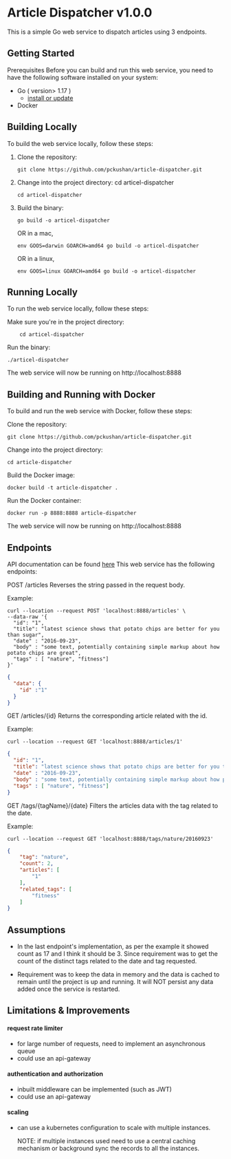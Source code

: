 # Article Dispatcher  v1.0.0
This is a simple Go web service to dispatch articles using 3 endpoints.

## Getting Started
Prerequisites
Before you can build and run this web service, you need to have the following software installed on your system:

* Go ( version> 1.17 )
  * [install or update](https://go.dev/doc/install)
* Docker

## Building Locally
To build the web service locally, follow these steps:

1. Clone the repository: 
    ```shell
    git clone https://github.com/pckushan/article-dispatcher.git
    ```
2. Change into the project directory: cd articel-dispatcher 
    ```shell
    cd articel-dispatcher 
    ```
3. Build the binary:
    ```shell
    go build -o articel-dispatcher
    ```
   OR in a mac,
    ```shell
    env GOOS=darwin GOARCH=amd64 go build -o articel-dispatcher
    ```
   OR in a linux,
    ```shell
    env GOOS=linux GOARCH=amd64 go build -o articel-dispatcher
    ```

## Running Locally
To run the web service locally, follow these steps:

Make sure you're in the project directory: 
```shell
    cd articel-dispatcher
```
  
Run the binary: 
```shell
./articel-dispatcher
```
The web service will now be running on http://localhost:8888

## Building and Running with Docker
To build and run the web service with Docker, follow these steps:

Clone the repository:
```shell
git clone https://github.com/pckushan/article-dispatcher.git
```
Change into the project directory:
```shell
cd article-dispatcher
```
Build the Docker image:
```shell
docker build -t article-dispatcher .
```
Run the Docker container: 
```shell
docker run -p 8888:8888 article-dispatcher
```
The web service will now be running on http://localhost:8888

## Endpoints 
API documentation can be found [here](docs/swagger.yaml)
This web service has the following endpoints:

POST /articles
Reverses the string passed in the request body.

Example:
```shell
curl --location --request POST 'localhost:8888/articles' \
--data-raw '{
  "id": "1",
  "title": "latest science shows that potato chips are better for you than sugar",
  "date" : "2016-09-23",
  "body" : "some text, potentially containing simple markup about how potato chips are great",
  "tags" : [ "nature", "fitness"]
}'
```
```json
{
  "data": {
    "id" :"1"
  }
}
```

GET /articles/{id}
Returns the corresponding article related with the id.

Example:

```shell
curl --location --request GET 'localhost:8888/articles/1'
```
```json
{
  "id": "1",
  "title": "latest science shows that potato chips are better for you than sugar",
  "date" : "2016-09-23",
  "body" : "some text, potentially containing simple markup about how potato chips are great",
  "tags" : [ "nature", "fitness"]
}
```

GET /tags/{tagName}/{date}
Filters the articles data with the tag related to the date.

Example:

```shell
curl --location --request GET 'localhost:8888/tags/nature/20160923'
```

```json
{
    "tag": "nature",
    "count": 2,
    "articles": [
        "1"
    ],
    "related_tags": [
        "fitness"
    ]
}
```

## Assumptions

- In the last endpoint's implementation, as per the example it showed count 
as 17 and I think it should be 3. Since requirement was to get the count 
of the distinct tags related to the date and tag requested.    

- Requirement was to keep the data in memory and the data is cached to remain until the project 
is up and running. It will NOT persist any data added once the service is restarted.

## Limitations & Improvements

#### request rate limiter

- for large number of requests, need to implement an asynchronous queue
- could use an api-gateway

#### authentication and authorization

- inbuilt middleware can be implemented (such as JWT)
- could use an api-gateway

#### scaling

- can use a kubernetes configuration to scale with multiple instances.

  NOTE: if multiple instances used need to use a central caching mechanism
  or background sync the records to all the instances.